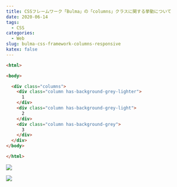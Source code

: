 ```yaml
---
title: CSSフレームワーク「Bulma」の「columns」クラスに関する挙動について
date: 2020-06-14
tags:
  - CSS
categories:
  - Web
slug: bulma-css-framework-columns-responsive
katex: false
---
```

```html
<html>

<body>

  <div class="columns">
    <div class="column has-background-grey-lighter">
      1
    </div>
    <div class="column has-background-grey-light">
      2
    </div>
    <div class="column has-background-grey">
      3
    </div>
  </div>
</body>

</html>
```

![](/uploads/2020/06/スクリーンショット-2020-06-14-16.26.06.png)

![](/uploads/2020/06/スクリーンショット-2020-06-14-16.26.19.png)